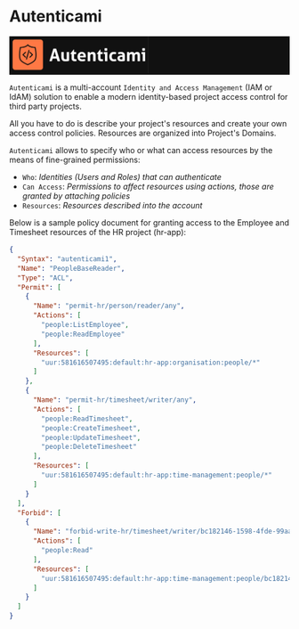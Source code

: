 # Autenticami

<div style="background-color:#111111;text-align:justify;}">
  <img src="docs/assets/images/autenticami-black-logo.png" width="250px" height="auto"/>
</div>

`Autenticami` is a multi-account `Identity and Access Management` (IAM or IdAM) solution to enable a modern identity-based project access control for third party projects.

All you have to do is describe your project's resources and create your own access control policies. Resources are organized into Project's Domains.

`Autenticami` allows to specify who or what can access resources by the means of fine-grained permissions:

- `Who`: *Identities (Users and Roles) that can authenticate*
- `Can Access`: *Permissions to affect resources using actions, those are granted by attaching policies*
- `Resources`: *Resources described into the account*

Below is a sample policy document for granting access to the Employee and Timesheet resources of the HR project (hr-app):

```json linenums="1"
{
  "Syntax": "autenticami1",
  "Name": "PeopleBaseReader",
  "Type": "ACL",
  "Permit": [
    {
      "Name": "permit-hr/person/reader/any",
      "Actions": [
        "people:ListEmployee",
        "people:ReadEmployee"
      ],
      "Resources": [
        "uur:581616507495:default:hr-app:organisation:people/*"
      ]
    },
    {
      "Name": "permit-hr/timesheet/writer/any",
      "Actions": [
        "people:ReadTimesheet",
        "people:CreateTimesheet",
        "people:UpdateTimesheet",
        "people:DeleteTimesheet"
      ],
      "Resources": [
        "uur:581616507495:default:hr-app:time-management:people/*"
      ]
    }
  ],
  "Forbid": [
    {
      "Name": "forbid-write-hr/timesheet/writer/bc182146-1598-4fde-99aa-b2d4d08bc1e2",
      "Actions": [
        "people:Read"
      ],
      "Resources": [
        "uur:581616507495:default:hr-app:time-management:people/bc182146-1598-4fde-99aa-b2d4d08bc1e2"
      ]
    }
  ]
}
```
